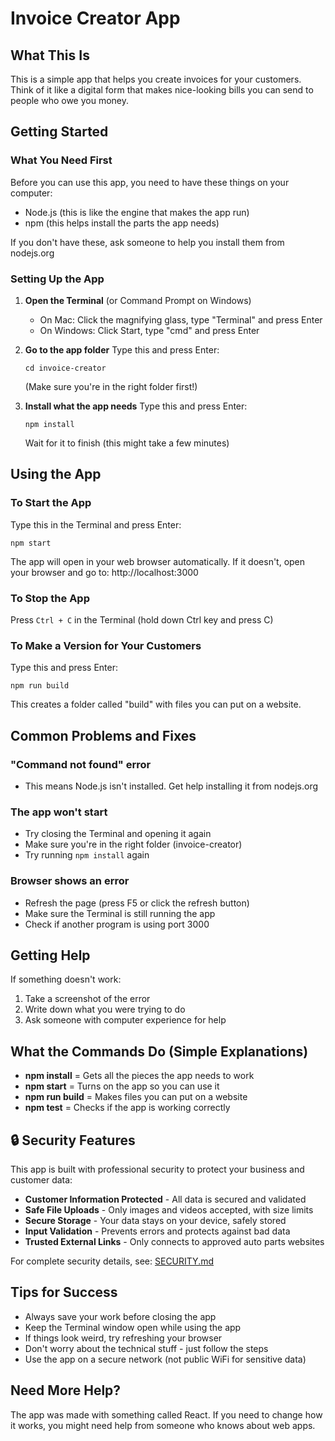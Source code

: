 # Invoice Creator App

## What This Is
This is a simple app that helps you create invoices for your customers. Think of it like a digital form that makes nice-looking bills you can send to people who owe you money.

## Getting Started

### What You Need First
Before you can use this app, you need to have these things on your computer:
- Node.js (this is like the engine that makes the app run)
- npm (this helps install the parts the app needs)

If you don't have these, ask someone to help you install them from nodejs.org

### Setting Up the App

1. **Open the Terminal** (or Command Prompt on Windows)
   - On Mac: Click the magnifying glass, type "Terminal" and press Enter
   - On Windows: Click Start, type "cmd" and press Enter

2. **Go to the app folder**
   Type this and press Enter:
   ```
   cd invoice-creator
   ```
   (Make sure you're in the right folder first!)

3. **Install what the app needs**
   Type this and press Enter:
   ```
   npm install
   ```
   Wait for it to finish (this might take a few minutes)

## Using the App

### To Start the App
Type this in the Terminal and press Enter:
```
npm start
```

The app will open in your web browser automatically. If it doesn't, open your browser and go to: http://localhost:3000

### To Stop the App
Press `Ctrl + C` in the Terminal (hold down Ctrl key and press C)

### To Make a Version for Your Customers
Type this and press Enter:
```
npm run build
```

This creates a folder called "build" with files you can put on a website.

## Common Problems and Fixes

### "Command not found" error
- This means Node.js isn't installed. Get help installing it from nodejs.org

### The app won't start
- Try closing the Terminal and opening it again
- Make sure you're in the right folder (invoice-creator)
- Try running `npm install` again

### Browser shows an error
- Refresh the page (press F5 or click the refresh button)
- Make sure the Terminal is still running the app
- Check if another program is using port 3000

## Getting Help
If something doesn't work:
1. Take a screenshot of the error
2. Write down what you were trying to do
3. Ask someone with computer experience for help

## What the Commands Do (Simple Explanations)

- **npm install** = Gets all the pieces the app needs to work
- **npm start** = Turns on the app so you can use it
- **npm run build** = Makes files you can put on a website
- **npm test** = Checks if the app is working correctly

## 🔒 Security Features

This app is built with professional security to protect your business and customer data:

- **Customer Information Protected** - All data is secured and validated
- **Safe File Uploads** - Only images and videos accepted, with size limits
- **Secure Storage** - Your data stays on your device, safely stored
- **Input Validation** - Prevents errors and protects against bad data
- **Trusted External Links** - Only connects to approved auto parts websites

For complete security details, see: [SECURITY.md](../SECURITY.md)

## Tips for Success

- Always save your work before closing the app
- Keep the Terminal window open while using the app
- If things look weird, try refreshing your browser
- Don't worry about the technical stuff - just follow the steps
- Use the app on a secure network (not public WiFi for sensitive data)

## Need More Help?
The app was made with something called React. If you need to change how it works, you might need help from someone who knows about web apps.
